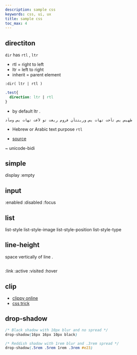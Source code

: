 ```yaml
---
description: sample css
keywords: css, ui, ux
title: sample css
toc_max: 4
---
```



## directiton

`dir` has `rtl` , `ltr`

* rtl = right to left
* ltr = left to right
* inherit = parent element

```html
:dir( ltr | rtl )
```

```css
.test{
  direction: ltr | rtl
}
```
* by default ltr .

`طهيس يس تآخت تهات يس وريتتآن فروم ريغت تو لآفت تهات يس وسآد`
*  Hebrew or Arabic text purpose `rtl`

* [source](https://css-tricks.com/almanac/properties/d/direction/)

~ unicode-bidi



## simple

display
:empty

## input

:enabled
:disabled
:focus

## list

list-style
list-style-image
list-style-position
list-style-type

## line-height

space vertically of line .

## <a>

:link
:active
:visited
:hover

## clip

* [clippy online](http://bennettfeely.com/clippy/)
* [css trick](https://css-tricks.com/clipping-masking-css/)



## drop-shadow

```css
/* Black shadow with 10px blur and no spread */
drop-shadow(16px 16px 10px black)

/* Reddish shadow with 1rem blur and .3rem spread */
drop-shadow(.5rem .5rem 1rem .3rem #e23)
```
